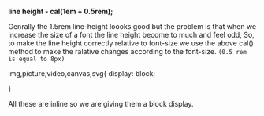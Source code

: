 **line height - cal(1em + 0.5rem);**

Genrally the 1.5rem line-height loooks good but the problem is that when we increase the size of a font the line height become to much and feel odd, So, to make the line height correctly relative to font-size we use the above cal() method to make the ralative changes according to the font-size. `(0.5 rem is equal to 8px)`




img,picture,video,canvas,svg{
    display: block;
    
}

All these are inline so we are giving them a block display.
